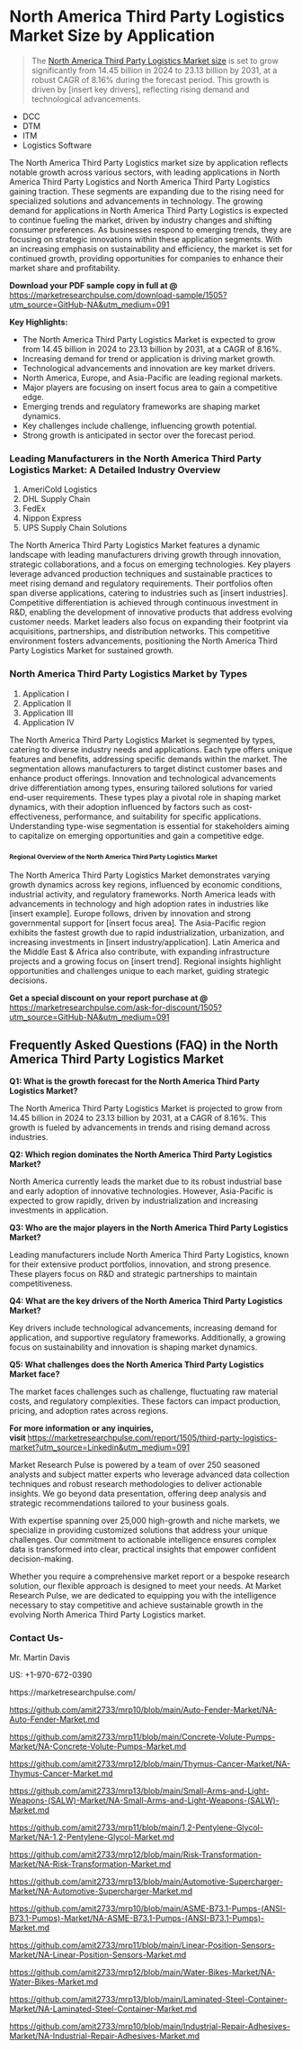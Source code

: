 <h1>North America Third Party Logistics Market&nbsp;Size by Application</h1><blockquote><p>The <a href="https://marketresearchpulse.com/download-sample/1505?utm_source=GitHub-NA&amp;utm_medium=091">North America Third Party Logistics Market size</a> is set to grow significantly from 14.45 billion in 2024 to 23.13 billion by 2031, at a robust CAGR of 8.16% during the forecast period. This growth is driven by [insert key drivers], reflecting rising demand and technological advancements.</p></blockquote><ul><li>DCC <li> DTM <li> ITM <li> Logistics Software</li></ul><p>The North America Third Party Logistics market size by application reflects notable growth across various sectors, with leading applications in North America Third Party Logistics and North America Third Party Logistics gaining traction. These segments are expanding due to the rising need for specialized solutions and advancements in technology. The growing demand for applications in North America Third Party Logistics is expected to continue fueling the market, driven by industry changes and shifting consumer preferences. As businesses respond to emerging trends, they are focusing on strategic innovations within these application segments. With an increasing emphasis on sustainability and efficiency, the market is set for continued growth, providing opportunities for companies to enhance their market share and profitability.</p><p><strong>Download your PDF sample copy in full at @ </strong><a href="https://marketresearchpulse.com/download-sample/1505?utm_source=GitHub-NA&amp;utm_medium=091">https://marketresearchpulse.com/download-sample/1505?utm_source=GitHub-NA&amp;utm_medium=091</a></p><p><strong>Key Highlights: </strong></p><ul><li>The North America Third Party Logistics Market is expected to grow from 14.45 billion in 2024 to 23.13 billion by 2031, at a CAGR of 8.16%.</li><li>Increasing demand for trend or application is driving market growth.</li><li>Technological advancements and innovation are key market drivers.</li><li>North America, Europe, and Asia-Pacific are leading regional markets.</li><li>Major players are focusing on insert focus area to gain a competitive edge.</li><li>Emerging trends and regulatory frameworks are shaping market dynamics.</li><li>Key challenges include challenge, influencing growth potential.</li><li>Strong growth is anticipated in sector over the forecast period.</li></ul><h3>Leading Manufacturers in the North America Third Party Logistics Market: A Detailed Industry Overview</h3><ol><li>AmeriCold Logistics</li><li>DHL Supply Chain</li><li>FedEx</li><li>Nippon Express</li><li>UPS Supply Chain Solutions</li></ol><div class="flex max-w-full flex-col flex-grow"><div class="min-h-8 text-message flex w-full flex-col items-end gap-2 whitespace-normal break-words [.text-message+&amp;]:mt-5" dir="auto" data-message-author-role="assistant" data-message-id="fd8432e4-4910-450d-b182-61b7bfb0a01f" data-message-model-slug="gpt-4o"><div class="flex w-full flex-col gap-1 empty:hidden first:pt-[3px]"><div class="markdown prose w-full break-words dark:prose-invert light"><p>The North America Third Party Logistics Market features a dynamic landscape with leading manufacturers driving growth through innovation, strategic collaborations, and a focus on emerging technologies. Key players leverage advanced production techniques and sustainable practices to meet rising demand and regulatory requirements. Their portfolios often span diverse applications, catering to industries such as [insert industries]. Competitive differentiation is achieved through continuous investment in R&amp;D, enabling the development of innovative products that address evolving customer needs. Market leaders also focus on expanding their footprint via acquisitions, partnerships, and distribution networks. This competitive environment fosters advancements, positioning the North America Third Party Logistics Market for sustained growth.</p></div></div></div></div><h3>North America Third Party Logistics Market by Types</h3><ol><li>Application I <li> Application II <li> Application III <li> Application IV</li></ol><div class="flex max-w-full flex-col flex-grow"><div class="min-h-8 text-message flex w-full flex-col items-end gap-2 whitespace-normal break-words [.text-message+&amp;]:mt-5" dir="auto" data-message-author-role="assistant" data-message-id="084470be-0bb7-4664-bddf-5156b4f41249" data-message-model-slug="gpt-4o-mini"><div class="flex w-full flex-col gap-1 empty:hidden first:pt-[3px]"><div class="markdown prose w-full break-words dark:prose-invert light"><p>The North America Third Party Logistics Market is segmented by types, catering to diverse industry needs and applications. Each type offers unique features and benefits, addressing specific demands within the market. The segmentation allows manufacturers to target distinct customer bases and enhance product offerings. Innovation and technological advancements drive differentiation among types, ensuring tailored solutions for varied end-user requirements. These types play a pivotal role in shaping market dynamics, with their adoption influenced by factors such as cost-effectiveness, performance, and suitability for specific applications. Understanding type-wise segmentation is essential for stakeholders aiming to capitalize on emerging opportunities and gain a competitive edge.</p></div></div></div></div><h3><span style="font-size: 11px;">Regional Overview of the North America Third Party Logistics Market</span></h3><div class="flex max-w-full flex-col flex-grow"><div class="min-h-8 text-message flex w-full flex-col items-end gap-2 whitespace-normal break-words [.text-message+&amp;]:mt-5" dir="auto" data-message-author-role="assistant" data-message-id="e9038762-ce64-4e30-91c9-9bd413514231" data-message-model-slug="gpt-4o-mini"><div class="flex w-full flex-col gap-1 empty:hidden first:pt-[3px]"><div class="markdown prose w-full break-words dark:prose-invert light"><p>The North America Third Party Logistics Market demonstrates varying growth dynamics across key regions, influenced by economic conditions, industrial activity, and regulatory frameworks. North America leads with advancements in technology and high adoption rates in industries like [insert example]. Europe follows, driven by innovation and strong governmental support for [insert focus area]. The Asia-Pacific region exhibits the fastest growth due to rapid industrialization, urbanization, and increasing investments in [insert industry/application]. Latin America and the Middle East &amp; Africa also contribute, with expanding infrastructure projects and a growing focus on [insert trend]. Regional insights highlight opportunities and challenges unique to each market, guiding strategic decisions.</p></div></div></div></div><p><strong>Get a special discount on your report purchase at @ </strong><a href="https://marketresearchpulse.com/ask-for-discount/1505?utm_source=GitHub-NA&amp;utm_medium=091">https://marketresearchpulse.com/ask-for-discount/1505?utm_source=GitHub-NA&amp;utm_medium=091</a></p><h2>Frequently Asked Questions (FAQ) in the North America Third Party Logistics Market</h2><p><strong>Q1: What is the growth forecast for the North America Third Party Logistics Market?</strong></p><p>The North America Third Party Logistics Market is projected to grow from 14.45 billion in 2024 to 23.13 billion by 2031, at a CAGR of 8.16%. This growth is fueled by advancements in trends and rising demand across industries.</p><p><strong>Q2: Which region dominates the North America Third Party Logistics Market?</strong></p><p>North America currently leads the market due to its robust industrial base and early adoption of innovative technologies. However, Asia-Pacific is expected to grow rapidly, driven by industrialization and increasing investments in application.</p><p><strong>Q3: Who are the major players in the North America Third Party Logistics Market?</strong></p><p>Leading manufacturers include North America Third Party Logistics, known for their extensive product portfolios, innovation, and strong presence. These players focus on R&amp;D and strategic partnerships to maintain competitiveness.</p><p><strong>Q4: What are the key drivers of the North America Third Party Logistics Market?</strong></p><p>Key drivers include technological advancements, increasing demand for application, and supportive regulatory frameworks. Additionally, a growing focus on sustainability and innovation is shaping market dynamics.</p><p><strong>Q5: What challenges does the North America Third Party Logistics Market face?</strong></p><p>The market faces challenges such as challenge, fluctuating raw material costs, and regulatory complexities. These factors can impact production, pricing, and adoption rates across regions.</p><p><strong>For more information or any inquiries, visit&nbsp;</strong><a href="https://marketresearchpulse.com/report/1505/third-party-logistics-market?utm_source=Linkedin&utm_medium=091">https://marketresearchpulse.com/report/1505/third-party-logistics-market?utm_source=Linkedin&utm_medium=091</a></p><p>Market Research Pulse is powered by a team of over 250 seasoned analysts and subject matter experts who leverage advanced data collection techniques and robust research methodologies to deliver actionable insights. We go beyond data presentation, offering deep analysis and strategic recommendations tailored to your business goals.</p><p>With expertise spanning over 25,000 high-growth and niche markets, we specialize in providing customized solutions that address your unique challenges. Our commitment to actionable intelligence ensures complex data is transformed into clear, practical insights that empower confident decision-making.</p><p>Whether you require a comprehensive market report or a bespoke research solution, our flexible approach is designed to meet your needs. At Market Research Pulse, we are dedicated to equipping you with the intelligence necessary to stay competitive and achieve sustainable growth in the evolving North America Third Party Logistics market.</p><h3><strong>Contact Us-</strong></h3><p>Mr. Martin Davis</p><p>US: +1-970-672-0390</p><p>https://marketresearchpulse.com/</p><p><a href="https://github.com/amit2733/mrp10/blob/main/Auto-Fender-Market/NA-Auto-Fender-Market.md">https://github.com/amit2733/mrp10/blob/main/Auto-Fender-Market/NA-Auto-Fender-Market.md</a></p><p><a href="https://github.com/amit2733/mrp11/blob/main/Concrete-Volute-Pumps-Market/NA-Concrete-Volute-Pumps-Market.md">https://github.com/amit2733/mrp11/blob/main/Concrete-Volute-Pumps-Market/NA-Concrete-Volute-Pumps-Market.md</a></p><p><a href="https://github.com/amit2733/mrp12/blob/main/Thymus-Cancer-Market/NA-Thymus-Cancer-Market.md">https://github.com/amit2733/mrp12/blob/main/Thymus-Cancer-Market/NA-Thymus-Cancer-Market.md</a></p><p><a href="https://github.com/amit2733/mrp13/blob/main/Small-Arms-and-Light-Weapons-(SALW)-Market/NA-Small-Arms-and-Light-Weapons-(SALW)-Market.md">https://github.com/amit2733/mrp13/blob/main/Small-Arms-and-Light-Weapons-(SALW)-Market/NA-Small-Arms-and-Light-Weapons-(SALW)-Market.md</a></p><p><a href="https://github.com/amit2733/mrp11/blob/main/1,2-Pentylene-Glycol-Market/NA-1,2-Pentylene-Glycol-Market.md">https://github.com/amit2733/mrp11/blob/main/1,2-Pentylene-Glycol-Market/NA-1,2-Pentylene-Glycol-Market.md</a></p><p><a href="https://github.com/amit2733/mrp12/blob/main/Risk-Transformation-Market/NA-Risk-Transformation-Market.md">https://github.com/amit2733/mrp12/blob/main/Risk-Transformation-Market/NA-Risk-Transformation-Market.md</a></p><p><a href="https://github.com/amit2733/mrp13/blob/main/Automotive-Supercharger-Market/NA-Automotive-Supercharger-Market.md">https://github.com/amit2733/mrp13/blob/main/Automotive-Supercharger-Market/NA-Automotive-Supercharger-Market.md</a></p><p><a href="https://github.com/amit2733/mrp10/blob/main/ASME-B73.1-Pumps-(ANSI-B73.1-Pumps)-Market/NA-ASME-B73.1-Pumps-(ANSI-B73.1-Pumps)-Market.md">https://github.com/amit2733/mrp10/blob/main/ASME-B73.1-Pumps-(ANSI-B73.1-Pumps)-Market/NA-ASME-B73.1-Pumps-(ANSI-B73.1-Pumps)-Market.md</a></p><p><a href="https://github.com/amit2733/mrp11/blob/main/Linear-Position-Sensors-Market/NA-Linear-Position-Sensors-Market.md">https://github.com/amit2733/mrp11/blob/main/Linear-Position-Sensors-Market/NA-Linear-Position-Sensors-Market.md</a></p><p><a href="https://github.com/amit2733/mrp12/blob/main/Water-Bikes-Market/NA-Water-Bikes-Market.md">https://github.com/amit2733/mrp12/blob/main/Water-Bikes-Market/NA-Water-Bikes-Market.md</a></p><p><a href="https://github.com/amit2733/mrp13/blob/main/Laminated-Steel-Container-Market/NA-Laminated-Steel-Container-Market.md">https://github.com/amit2733/mrp13/blob/main/Laminated-Steel-Container-Market/NA-Laminated-Steel-Container-Market.md</a></p><p><a href="https://github.com/amit2733/mrp10/blob/main/Industrial-Repair-Adhesives-Market/NA-Industrial-Repair-Adhesives-Market.md">https://github.com/amit2733/mrp10/blob/main/Industrial-Repair-Adhesives-Market/NA-Industrial-Repair-Adhesives-Market.md</a></p>
